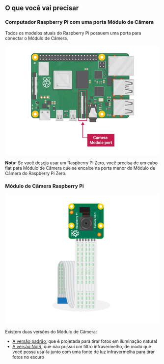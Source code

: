 ## O que você vai precisar

### Computador Raspberry Pi com uma porta Módulo de Câmera

Todos os modelos atuais do Raspberry Pi possuem uma porta para conectar o Módulo de Câmera.

![Raspberry Pi 3B+ com o Módulo de Câmera rotulado](images/pi4-camera-port.png)

**Nota:** Se você deseja usar um Raspberry Pi Zero, você precisa de um cabo flat para Módulo de Câmera que se encaixe na porta menor do Módulo de Câmera do Raspberry Pi Zero.

### Módulo de Câmera Raspberry Pi

![Módulo de Câmera Raspberry Pi](images/camera-module.png)

Existem duas versões do Módulo de Câmera:

* [A versão padrão](https://www.raspberrypi.org/products/camera-module-v2/), que é projetada para tirar fotos em iluminação natural
* [A versão NoIR](https://www.raspberrypi.org/products/pi-noir-camera-v2/), que não possui um filtro infravermelho, de modo que você possa usá-la junto com uma fonte de luz infravermelha para tirar fotos no escuro


